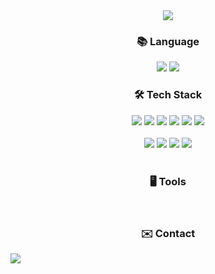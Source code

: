 <!--헤더-->
<div align="center">
  <img src="https://capsule-render.vercel.app/api?type=waving&color=A3DCBE&height=250&section=header&fontSize=50&fontColor=FFFFFF&text=YuJeong%20Kim&fontAlignY=40&fontAlign=20&desc=Github&descAlignY=30&descAlign=20" />
</div>

<!--메인-->
<div align="center">
  <h3>📚 Language </h3>

  <img src="https://img.shields.io/badge/korean-0b6db7?style=flat&logo=korean&logoColor=white"/>
  <img src="https://img.shields.io/badge/Japanese-b82647?style=flat&logo=Japanese&logoColor=white"/>

  <br>
  
  <h3>🛠 Tech Stack </h3>
  
  <div>
    <img src="https://img.shields.io/badge/Java-007396?style=flat&logo=Java&logoColor=white"/>
    <img src="https://img.shields.io/badge/javascript-F7DF1E?style=flat&logo=javascript&logoColor=white"/>
    <img src="https://img.shields.io/badge/jquery-0769AD?style=flat&logo=jquery&logoColor=white"/>
    <img src="https://img.shields.io/badge/html5-E34F267?style=flat&logo=html5&logoColor=white"/>
    <img src="https://img.shields.io/badge/css3-1572B6?style=flat&logo=css3&logoColor=white"/>
    <img src="https://img.shields.io/badge/bootstrap-7952B3?style=flat&logo=bootstrap&logoColor=white"/>
  </div>
  
  <br>
  
  <div>
    <img src="https://img.shields.io/badge/javascript-F7DF1E?style=flat&logo=javascript&logoColor=white"/>
    <img src="https://img.shields.io/badge/jquery-0769AD?style=flat&logo=jquery&logoColor=white"/>
    <img src="https://img.shields.io/badge/html5-E34F267?style=flat&logo=html5&logoColor=white"/>
    <img src="https://img.shields.io/badge/css3-1572B6?style=flat&logo=css3&logoColor=white"/>
  </div>




  <br>
  
  <h3>🖥️ Tools </h3>

  <br>
  
  <h3>✉️ Contact </h3>
  
</div>

<div>
  <img src="https://github-readme-stats.vercel.app/api?username=kimyujeong01&show_icons=true&theme=vue" />
</div>
